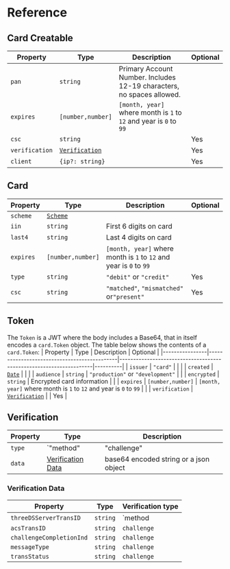 # Reference

## Card Creatable
| Property       | Type                            | Description                                                           | Optional |
|----------------|---------------------------------|-----------------------------------------------------------------------|----------|
| `pan`          | `string`                        | Primary Account Number. Includes 12-19 characters, no spaces allowed. |          |
| `expires`      | `[number,number]`               | `[month, year]` where month is `1` to `12` and year is `0` to `99`    |          |
| `csc`          | `string`                        |                                                                       | Yes      |
| `verification` | [`Verification`](#verification) |                                                                       | Yes      |
| `client`       | `{ip?: string}`                 |                                                                       | Yes      |

## Card
| Property  | Type                                        | Description                                                        | Optional |
|-----------|---------------------------------------------|--------------------------------------------------------------------|----------|
| `scheme`  | [`Scheme`](../common/reference.html#scheme) |                                                                    |          |
| `iin`     | `string`                                    | First 6 digits on card                                             |          |
| `last4`   | `string`                                    | Last 4 digits on card                                              |          |
| `expires` | `[number,number]`                           | `[month, year]` where month is `1` to `12` and year is `0` to `99` |          |
| `type`    | `string`                                    | `"debit"` or `"credit"`                                            | Yes      |
| `csc`     | `string`                                    | `"matched"`, `"mismatched"` or`"present"`                          | Yes      |


## Token
The `Token` is a JWT where the body includes a Base64, that in itself encodes a `card.Token` object.
The table below shows the contents of a `card.Token`:
| Property       | Type                                        | Description                                                        | Optional |
|----------------|---------------------------------------------|--------------------------------------------------------------------|----------|
| `issuer`       | `"card"`                                    |                                                                    |          |
| `created`      | [`Date`](../common/reference.html#datetime) |                                                                    |          |
| `audience`     | `string`                                    | `"production"` or `"development"`                                  |          |
| `encrypted`    | `string`                                    | Encrypted card information                                         |          |
| `expires`      | `[number,number]`                           | `[month, year]` where month is `1` to `12` and year is `0` to `99` |          |
| `verification` | [`Verification`](#verification)             |                                                                    | Yes      |


## Verification

| Property | Type                                    | Description                   |
|----------|-----------------------------------------|-------------------------------|
| `type`   | `"method" | "challenge" | "guard" | "pares"`                  |                               |
| `data`   | [Verification Data](#verification-data) | base64 encoded string or a json object |
	  
    
### Verification Data
| Property                 | Type     | Verification type    |
|--------------------------|----------|----------------------|
| `threeDSServerTransID`   | `string` | `method | challenge` |
| `acsTransID`             | `string` | `challenge`          |
| `challengeCompletionInd` | `string` | `challenge`          |
| `messageType`            | `string` | `challenge`          |
| `transStatus`            | `string` | `challenge`          |
